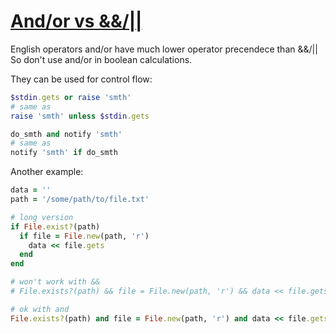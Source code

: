 # [And/or vs &&/||](http://www.virtuouscode.com/2014/08/26/how-to-use-rubys-english-andor-operators-without-going-nuts/)

English operators and/or have much lower operator precendece than &&/||
So don't use and/or in boolean calculations.

They can be used for control flow:

```ruby
$stdin.gets or raise 'smth'
# same as
raise 'smth' unless $stdin.gets
```

```ruby
do_smth and notify 'smth'
# same as
notify 'smth' if do_smth
```

Another example:

```ruby
data = ''
path = '/some/path/to/file.txt'

# long version
if File.exist?(path)
  if file = File.new(path, 'r')
    data << file.gets
  end
end

# won't work with &&
# File.exists?(path) && file = File.new(path, 'r') && data << file.gets

# ok with and
File.exists?(path) and file = File.new(path, 'r') and data << file.gets
```
